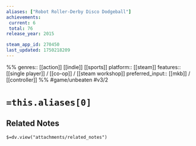 ```yaml
---
aliases: ["Robot Roller-Derby Disco Dodgeball"]
achievements:
 current: 6
 total: 76
release_year: 2015

steam_app_id: 270450
last_updated: 1750218209
---
```

%%
genres:: [[action]] [[indie]] [[sports]]
platform:: [[steam]]
features:: [[single player]] / [[co-op]] / [[steam workshop]]
preferred_input:: [[mkb]] / [[controller]]
%%
#game/unbeaten
#v3/2

# `=this.aliases[0]`
## Related Notes
`$=dv.view("attachments/related_notes")`